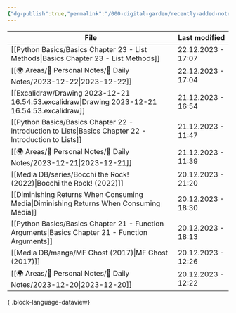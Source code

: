 ```yaml
---
{"dg-publish":true,"permalink":"/000-digital-garden/recently-added-notes/","dgPassFrontmatter":true,"noteIcon":"1","created":"2023-12-14T09:08:44.430+05:30","updated":"2023-12-14T09:12:52.432+05:30"}
---
```


| File                                                                                                      | Last modified      |
| --------------------------------------------------------------------------------------------------------- | ------------------ |
| [[Python Basics/Basics Chapter 23 - List Methods\|Basics Chapter 23 - List Methods]]                   | 22.12.2023 - 17:07 |
| [[🌍 Areas/📧 Personal Notes/📓 Daily Notes/2023-12-22\|2023-12-22]]                                   | 22.12.2023 - 17:04 |
| [[Excalidraw/Drawing 2023-12-21 16.54.53.excalidraw\|Drawing 2023-12-21 16.54.53.excalidraw]]          | 21.12.2023 - 16:54 |
| [[Python Basics/Basics Chapter 22 - Introduction to Lists\|Basics Chapter 22 - Introduction to Lists]] | 21.12.2023 - 11:47 |
| [[🌍 Areas/📧 Personal Notes/📓 Daily Notes/2023-12-21\|2023-12-21]]                                   | 21.12.2023 - 11:39 |
| [[Media DB/series/Bocchi the Rock! (2022)\|Bocchi the Rock! (2022)]]                                   | 20.12.2023 - 21:20 |
| [[Diminishing Returns When Consuming Media\|Diminishing Returns When Consuming Media]]                 | 20.12.2023 - 18:30 |
| [[Python Basics/Basics Chapter 21 - Function Arguments\|Basics Chapter 21 - Function Arguments]]       | 20.12.2023 - 18:13 |
| [[Media DB/manga/MF Ghost (2017)\|MF Ghost (2017)]]                                                    | 20.12.2023 - 12:26 |
| [[🌍 Areas/📧 Personal Notes/📓 Daily Notes/2023-12-20\|2023-12-20]]                                   | 20.12.2023 - 12:22 |

{ .block-language-dataview}